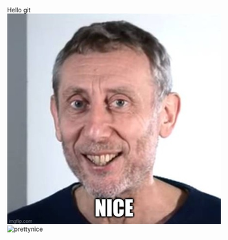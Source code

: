 Hello git  
![nice](4exhmy.jpg)
![prettynice](https://media.makeameme.org/created/pretty-nice-pretty.jpg)
